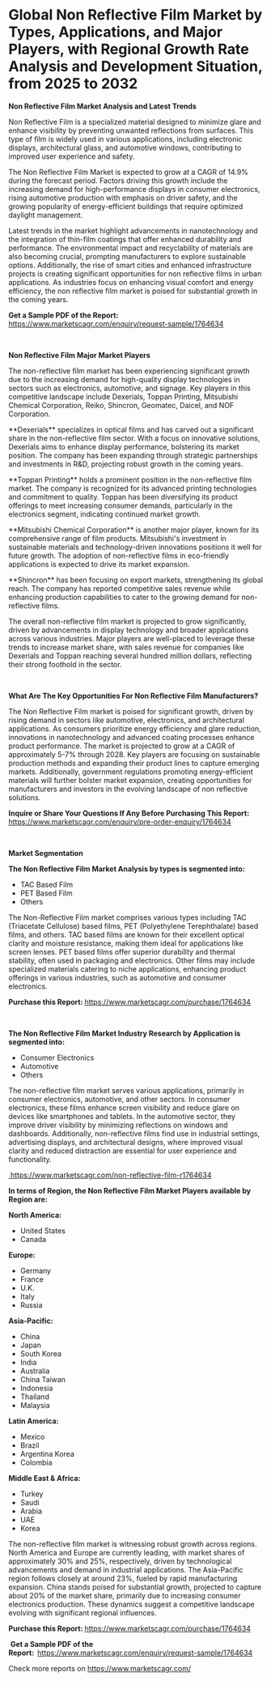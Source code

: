 <p><h1>Global Non Reflective Film Market by Types, Applications, and Major Players, with Regional Growth Rate Analysis and Development Situation, from 2025 to 2032</h1></p><p><strong>Non Reflective Film Market Analysis and Latest Trends</strong></p>
<p><p>Non Reflective Film is a specialized material designed to minimize glare and enhance visibility by preventing unwanted reflections from surfaces. This type of film is widely used in various applications, including electronic displays, architectural glass, and automotive windows, contributing to improved user experience and safety.</p><p>The Non Reflective Film Market is expected to grow at a CAGR of 14.9% during the forecast period. Factors driving this growth include the increasing demand for high-performance displays in consumer electronics, rising automotive production with emphasis on driver safety, and the growing popularity of energy-efficient buildings that require optimized daylight management. </p><p>Latest trends in the market highlight advancements in nanotechnology and the integration of thin-film coatings that offer enhanced durability and performance. The environmental impact and recyclability of materials are also becoming crucial, prompting manufacturers to explore sustainable options. Additionally, the rise of smart cities and enhanced infrastructure projects is creating significant opportunities for non reflective films in urban applications. As industries focus on enhancing visual comfort and energy efficiency, the non reflective film market is poised for substantial growth in the coming years.</p></p>
<p><strong>Get a Sample PDF of the Report:&nbsp;</strong> <a href="https://www.marketscagr.com/enquiry/request-sample/1764634?utm_campaign=2212&utm_medium=2&utm_source=Github&utm_content=ia&utm_term=30012025&utm_id=non-reflective-film">https://www.marketscagr.com/enquiry/request-sample/1764634</a></p>
<p>&nbsp;</p>
<p><strong>Non Reflective Film Major Market Players</strong></p>
<p><p>The non-reflective film market has been experiencing significant growth due to the increasing demand for high-quality display technologies in sectors such as electronics, automotive, and signage. Key players in this competitive landscape include Dexerials, Toppan Printing, Mitsubishi Chemical Corporation, Reiko, Shincron, Geomatec, Daicel, and NOF Corporation.</p><p>**Dexerials** specializes in optical films and has carved out a significant share in the non-reflective film sector. With a focus on innovative solutions, Dexerials aims to enhance display performance, bolstering its market position. The company has been expanding through strategic partnerships and investments in R&D, projecting robust growth in the coming years.</p><p>**Toppan Printing** holds a prominent position in the non-reflective film market. The company is recognized for its advanced printing technologies and commitment to quality. Toppan has been diversifying its product offerings to meet increasing consumer demands, particularly in the electronics segment, indicating continued market growth.</p><p>**Mitsubishi Chemical Corporation** is another major player, known for its comprehensive range of film products. Mitsubishi's investment in sustainable materials and technology-driven innovations positions it well for future growth. The adoption of non-reflective films in eco-friendly applications is expected to drive its market expansion.</p><p>**Shincron** has been focusing on export markets, strengthening its global reach. The company has reported competitive sales revenue while enhancing production capabilities to cater to the growing demand for non-reflective films.</p><p>The overall non-reflective film market is projected to grow significantly, driven by advancements in display technology and broader applications across various industries. Major players are well-placed to leverage these trends to increase market share, with sales revenue for companies like Dexerials and Toppan reaching several hundred million dollars, reflecting their strong foothold in the sector.</p></p>
<p>&nbsp;</p>
<p><strong>What Are The Key Opportunities For Non Reflective Film Manufacturers?</strong></p>
<p><p>The Non Reflective Film market is poised for significant growth, driven by rising demand in sectors like automotive, electronics, and architectural applications. As consumers prioritize energy efficiency and glare reduction, innovations in nanotechnology and advanced coating processes enhance product performance. The market is projected to grow at a CAGR of approximately 5-7% through 2028. Key players are focusing on sustainable production methods and expanding their product lines to capture emerging markets. Additionally, government regulations promoting energy-efficient materials will further bolster market expansion, creating opportunities for manufacturers and investors in the evolving landscape of non reflective solutions.</p></p>
<p><strong>Inquire or Share Your Questions If Any Before Purchasing This Report:</strong> <a href="https://www.marketscagr.com/enquiry/pre-order-enquiry/1764634?utm_campaign=2212&utm_medium=2&utm_source=Github&utm_content=ia&utm_term=30012025&utm_id=non-reflective-film">https://www.marketscagr.com/enquiry/pre-order-enquiry/1764634</a></p>
<p>&nbsp;</p>
<p><strong>Market Segmentation</strong></p>
<p><strong>The Non Reflective Film Market Analysis by types is segmented into:</strong></p>
<p><ul><li>TAC Based Film</li><li>PET Based Film</li><li>Others</li></ul></p>
<p><p>The Non-Reflective Film market comprises various types including TAC (Triacetate Cellulose) based films, PET (Polyethylene Terephthalate) based films, and others. TAC based films are known for their excellent optical clarity and moisture resistance, making them ideal for applications like screen lenses. PET based films offer superior durability and thermal stability, often used in packaging and electronics. Other films may include specialized materials catering to niche applications, enhancing product offerings in various industries, such as automotive and consumer electronics.</p></p>
<p><strong>Purchase this Report:&nbsp;</strong><a href="https://www.marketscagr.com/purchase/1764634?utm_campaign=2212&utm_medium=2&utm_source=Github&utm_content=ia&utm_term=30012025&utm_id=non-reflective-film">https://www.marketscagr.com/purchase/1764634</a></p>
<p>&nbsp;</p>
<p><strong>The Non Reflective Film Market Industry Research by Application is segmented into:</strong></p>
<p><ul><li>Consumer Electronics</li><li>Automotive</li><li>Others</li></ul></p>
<p><p>The non-reflective film market serves various applications, primarily in consumer electronics, automotive, and other sectors. In consumer electronics, these films enhance screen visibility and reduce glare on devices like smartphones and tablets. In the automotive sector, they improve driver visibility by minimizing reflections on windows and dashboards. Additionally, non-reflective films find use in industrial settings, advertising displays, and architectural designs, where improved visual clarity and reduced distraction are essential for user experience and functionality.</p></p>
<p><a href="https://www.marketscagr.com/non-reflective-film-r1764634?utm_campaign=2212&utm_medium=2&utm_source=Github&utm_content=ia&utm_term=30012025&utm_id=non-reflective-film">&nbsp;https://www.marketscagr.com/non-reflective-film-r1764634</a></p>
<p><strong>In terms of Region, the Non Reflective Film Market Players available by Region are:</strong></p>
<p>
    <p> <strong> North America: </strong>
        <ul>
            <li>United States</li>
            <li>Canada</li>
        </ul>
        </p> 
    <p> <strong> Europe: </strong>
        <ul>
            <li>Germany</li>
            <li>France</li>
            <li>U.K.</li>
            <li>Italy</li>
            <li>Russia</li>
        </ul>
        </p> 
    <p> <strong> Asia-Pacific: </strong>
        <ul>
            <li>China</li>
            <li>Japan</li>
            <li>South Korea</li>
            <li>India</li>
            <li>Australia</li>
            <li>China Taiwan</li>
            <li>Indonesia</li>
            <li>Thailand</li>
            <li>Malaysia</li>
        </ul>
        </p> 
    <p> <strong> Latin America: </strong>
        <ul>
            <li>Mexico</li>
            <li>Brazil</li>
            <li>Argentina Korea</li>
            <li>Colombia</li>
        </ul>
        </p> 
    <p> <strong> Middle East & Africa: </strong>
        <ul>
            <li>Turkey</li>
            <li>Saudi</li>
            <li>Arabia</li>
            <li>UAE</li>
            <li>Korea</li>
        </ul>
    </p>
    </p>
<p><p>The non-reflective film market is witnessing robust growth across regions. North America and Europe are currently leading, with market shares of approximately 30% and 25%, respectively, driven by technological advancements and demand in industrial applications. The Asia-Pacific region follows closely at around 23%, fueled by rapid manufacturing expansion. China stands poised for substantial growth, projected to capture about 20% of the market share, primarily due to increasing consumer electronics production. These dynamics suggest a competitive landscape evolving with significant regional influences.</p></p>
<p><strong>Purchase this Report: </strong><a href="https://www.marketscagr.com/purchase/1764634?utm_campaign=2212&utm_medium=2&utm_source=Github&utm_content=ia&utm_term=30012025&utm_id=non-reflective-film">https://www.marketscagr.com/purchase/1764634</a></p>
<p>&nbsp;<strong>Get a Sample PDF of the Report:&nbsp;&nbsp;</strong><a href="https://www.marketscagr.com/enquiry/request-sample/1764634?utm_campaign=2212&utm_medium=2&utm_source=Github&utm_content=ia&utm_term=30012025&utm_id=non-reflective-film">https://www.marketscagr.com/enquiry/request-sample/1764634</a></p>
<p><strong></strong></p>
<p>Check more reports on <a href="https://www.marketscagr.com/?utm_campaign=2212&utm_medium=2&utm_source=Github&utm_content=ia&utm_term=30012025&utm_id=non-reflective-film">https://www.marketscagr.com/</a></p>
